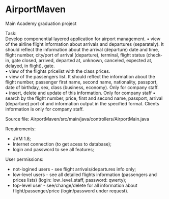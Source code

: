 # AirportMaven
Main Academy graduation project

Task:  
Develop componential layered application for airport management.
• view of the airline flight information about arrivals and departures (separately).
It should reflect the information about the arrival (departure) date and time,
flight number, city/port of arrival (departure), terminal, flight status (check-in,
gate closed, arrived, departed at, unknown, canceled, expected at, delayed, in
flight), gate.   
• view of the flights pricelist with the class prices.  
• view of the passengers list. It should reflect the information about the flight
number, passenger first name, second name, nationality, passport, date of
birthday, sex, class (business, economy). Only for company staff.   
• insert, delete and update of this information. Only for company staff
• search by the flight number, price, first and second name, passport, arrival
(departure) port of and information output in the specified format. Clients
information is only for company staff.  

Source file: AirportMaven/src/main/java/controllers/AirportMain.java

Requirements:
 - JVM 1.8;
 - Internet connection (to get acess to database);
 - login and password to see all features;

User permissions:
 - not-logined users - see flight arrivals/departures info only;
 - low-level users - see all detailed flights information (passengers and prices lists)
   (login: low_level_staff, password: qwerty);
 - top-level user - see/change/delete for all information about flight/passenger/price
   (login/password under request).
